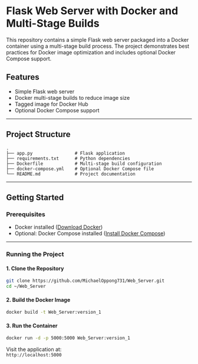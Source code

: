 # Flask Web Server with Docker and Multi-Stage Builds

This repository contains a simple Flask web server packaged into a Docker container using a multi-stage build process. The project demonstrates best practices for Docker image optimization and includes optional Docker Compose support.

## Features
- Simple Flask web server
- Docker multi-stage builds to reduce image size
- Tagged image for Docker Hub
- Optional Docker Compose support

---

## Project Structure

```plaintext
.
├── app.py                # Flask application
├── requirements.txt      # Python dependencies
├── Dockerfile            # Multi-stage build configuration
├── docker-compose.yml    # Optional Docker Compose file
└── README.md             # Project documentation
```

---

## Getting Started

### Prerequisites
- Docker installed ([Download Docker](https://www.docker.com/products/docker-desktop))
- Optional: Docker Compose installed ([Install Docker Compose](https://docs.docker.com/compose/install/))

---

### Running the Project

#### 1. Clone the Repository
```bash
git clone https://github.com/MichaelOppong731/Web_Server.git
cd ~/Web_Server
```

#### 2. Build the Docker Image
```bash
docker build -t Web_Server:version_1
```

#### 3. Run the Container
```bash
docker run -d -p 5000:5000 Web_Server:version_1
```

Visit the application at:  
`http://localhost:5000`


